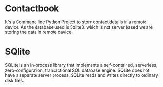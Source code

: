 # Contactbook
It's a Command line Python Project to store contact details in a remote device. As the database used is Sqlite3, which is not server based we are storing the data in remote davice.

# SQlite
SQLite is an in-process library that implements a self-contained, serverless, zero-configuration, transactional SQL database engine. SQLite does not have a separate server process, SQLite reads and writes directly to ordinary disk files.
